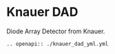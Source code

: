 # Knauer DAD
Diode Array Detector from Knauer.

```{eval-rst}
.. openapi:: ./knauer_dad_yml.yml
```
